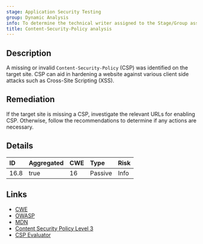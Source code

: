 ```yaml
---
stage: Application Security Testing
group: Dynamic Analysis
info: To determine the technical writer assigned to the Stage/Group associated with this page, see https://handbook.gitlab.com/handbook/product/ux/technical-writing/#assignments
title: Content-Security-Policy analysis
---
```


## Description

A missing or invalid `Content-Security-Policy` (CSP) was identified on the target site. CSP can aid in
hardening a website against various client side attacks such as Cross-Site Scripting (XSS).

## Remediation

If the target site is missing a CSP, investigate the relevant URLs for enabling CSP. Otherwise,
follow the recommendations to determine if any actions are necessary.

## Details

| ID | Aggregated | CWE | Type | Risk |
|:---|:-----------|:----|:-----|:-----|
| 16.8 | true | 16 | Passive | Info |

## Links

- [CWE](https://cwe.mitre.org/data/definitions/16.html)
- [OWASP](https://cheatsheetseries.owasp.org/cheatsheets/Content_Security_Policy_Cheat_Sheet.html)
- [MDN](https://developer.mozilla.org/en-US/docs/Web/HTTP/CSP)
- [Content Security Policy Level 3](https://www.w3.org/TR/CSP3/)
- [CSP Evaluator](https://csp-evaluator.withgoogle.com/)
